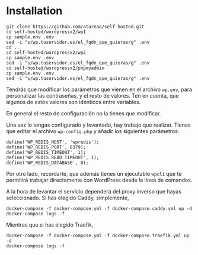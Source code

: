 # Installation

```
git clone https://github.com/atareao/self-hosted.git
cd self-hosted/wordpressx2/wp1
cp sample.env .env
sed -i "s/wp.tuservidor.es/el_fqdn_que_quieras/g" .env
cd ..
cd self-hosted/wordpressx2/wp2
cp sample.env .env
sed -i "s/wp.tuservidor.es/el_fqdn_que_quieras/g" .env
cd self-hosted/wordpressx2/phpmyadmin
cp sample.env .env
sed -i "s/wp.tuservidor.es/el_fqdn_que_quieras/g" .env
```

Tendrás que modificar los parámetros que vienen en el archivo `wp.env`, para personalizar las contraseñas, y el resto de valores. Ten en cuenta, que algunos de estos valores son idénticos entre variables.

En general el resto de configuración no la tienes que modificar.

Una vez lo tengas configurado y levantado, hay trabajo que realizar. Tienes que editar el archivo `wp-config.php` y añadir los siguientes parámetros:

```
define('WP_REDIS_HOST', 'wpredis');
define('WP_REDIS_PORT', 6379);
define('WP_REDIS_TIMEOUT', 1);
define('WP_REDIS_READ_TIMEOUT', 1);
define('WP_REDIS_DATABASE', 0);
```

Por otro lado, recordarte, que además tienes un ejecutable `wpcli` que te permitirá trabajar directamente con WordPress desde la línea de comandos.

A la hora de levantar el servicio dependerá del proxy inverso que hayas seleccionado. Si has elegido Caddy, simplemente,

```
docker-compose -f docker-compose.yml -f docker-compose.caddy.yml up -d
docker-compose logs -f
```

Mientras que si has elegido Traefik,

```
docker-compose -f docker-compose.yml -f docker-compose.traefik.yml up -d
docker-compose logs -f
```

